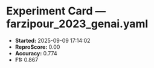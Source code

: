# Experiment Card — farzipour_2023_genai.yaml

- **Started:** 2025-09-09 17:14:02
- **ReproScore:** 0.00
- **Accuracy:** 0.774
- **F1:** 0.867
